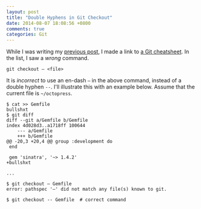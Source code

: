```yaml
---
layout: post
title: "Double Hyphens in Git Checkout"
date: 2014-08-07 18:08:56 +0800
comments: true
categories: Git
---
```


While I was writing my [previous post][PrevPost], I made a link to
[a Git cheatsheet][GitSheet].  In the list, I saw a *wrong* command.

    git checkout – <file>

It is *incorrect* to use an en-dash `–` in the above command, instead
of a double hyphen `--`.  I'll illustrate this with an example below.
Assume that the current file is `~/octopress`.

<pre class="cli"><code class="UBMono">$ cat &gt;&gt; Gemfile
bullshxt
$ git diff
<span class="UBHLCode">diff --git a/Gemfile b/Gemfile
index 4d028d3..a1718ff 100644
    --- a/Gemfile
    +++ b/Gemfile</span>
<span class="gitA">@@ -20,3 +20,4 @@</span> group :development do
 end
 
 gem 'sinatra', '~&gt; 1.4.2'
<span class="gitP">+bullshxt</span>

...

$ git checkout <span class="err">—</span> Gemfile
<span class="err">error: pathspec '—' did not match any file(s) known to git.</span>

$ git checkout <span class="UBHLCode">--</span> Gemfile  # correct command
</code></pre>

[PrevPost]: /blog/2014/08/07/double-hyphens-in-git-diff/ "Double Hyphens in Git Diff"
[GitSheet]: http://supercollider.sourceforge.net/wiki/index.php/Developer_cheatsheet_for_git#Common_git_commands "Developer Cheatsheet for Git"
